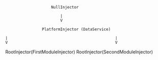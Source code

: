                        NullInjector

                            |
                            V

                    PlatformInjector (DataService)

    |                                               |
    V                                               V

RootInjector(FirstModuleInjector)               RootInjector(SecondModuleInjector)
